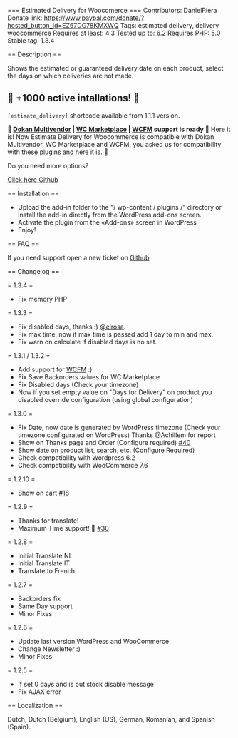 === Estimated Delivery for Woocomerce ===
Contributors: DanielRiera
Donate link: https://www.paypal.com/donate/?hosted_button_id=EZ67DG78KMXWQ
Tags: estimated delivery, delivery woocommerce
Requires at least: 4.3
Tested up to: 6.2
Requires PHP: 5.0
Stable tag: 1.3.4
 
== Description ==

Shows the estimated or guaranteed delivery date on each product, select the days on which deliveries are not made.

## 🎉 +1000 active intallations! 🎉

`[estimate_delivery]` shortcode available from 1.1.1 version.

**🎉 [Dokan Multivendor](https://wedevs.com/dokan?utm_source=estimated-delivery-for-woocommerce) | [WC Marketplace](https://multivendorx.com?utm_source=estimated-delivery-for-woocommerce) | [WCFM](https://wclovers.com?utm_source=estimated-delivery-for-woocommerce) support is ready 🎉**
Here it is! Now Estimate Delivery for Woocommerce is compatible with Dokan Multivendor, WC Marketplace and WCFM, you asked us for compatibility with these plugins and here it is. 🤪

Do you need more options?

[Click here Github](https://github.com/DanielRiera/estimated-delivery-woocommerce/issues)

== Installation ==

* Upload the add-in folder to the "/ wp-content / plugins /" directory or install the add-in directly from the WordPress add-ons screen.
* Activate the plugin from the «Add-ons» screen in WordPress
* Enjoy!
 
== FAQ ==

If you need support open a new ticket on [Github](https://github.com/DanielRiera/estimated-delivery-woocommerce/issues)

 
== Changelog ==

= 1.3.4 =
* Fix memory PHP

= 1.3.3 =
* Fix disabled days, thanks :) [@elrosa](https://github.com/elrosa).
* Fix max time, now if max time is passed add 1 day to min and max.
* Fix warn on calculate if disabled days is no set.

= 1.3.1 / 1.3.2 =
* Add support for [WCFM](https://wclovers.com?utm_source=estimated-delivery-for-woocommerce) :)
* Fix Save Backorders values for WC Marketplace
* Fix Disabled days (Check your timezone)
* Now if you set empty value on "Days for Delivery" on product you disabled override configuration (using global configuration)

= 1.3.0 =
* Fix Date, now date is generated by WordPress timezone (Check your timezone configurated on WordPress) Thanks @Achillem for report
* Show on Thanks page and Order (Configure required) [#40](https://github.com/DanielRiera/estimated-delivery-woocommerce/issues/40)
* Show date on product list, search, etc. (Configure Required)
* Check compatibility with Wordpress 6.2
* Check compatibility with WooCommerce 7.6

= 1.2.10 =
* Show on cart [#18](https://github.com/DanielRiera/estimated-delivery-woocommerce/issues/18)

= 1.2.9 =
* Thanks for translate!
* Maximum Time support! 🎉 [#30](https://github.com/DanielRiera/estimated-delivery-woocommerce/issues/30)

= 1.2.8 =
* Initial Translate NL
* Initial Translate IT
* Translate to French

= 1.2.7 =
* Backorders fix
* Same Day support
* Minor Fixes

= 1.2.6 =
* Update last version WordPress and WooCommerce
* Change Newsletter :)
* Minor Fixes

= 1.2.5 =
* If set 0 days and is out stock disable message
* Fix AJAX error

== Localization ==

Dutch, Dutch (Belgium), English (US), German, Romanian, and Spanish (Spain).
